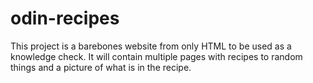 # odin-recipes
This project is a barebones website from only HTML to be used as a knowledge 
check. It will contain multiple pages with recipes to random things and a
picture of what is in the recipe.

